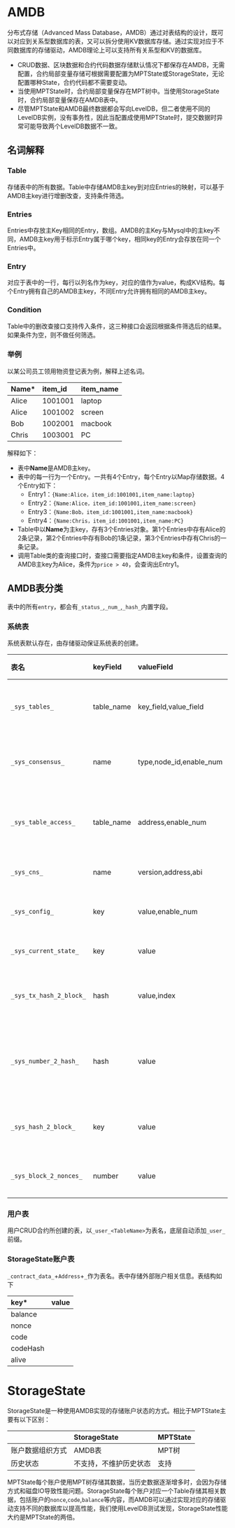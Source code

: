 # AMDB

分布式存储（Advanced Mass Database，AMDB）通过对表结构的设计，既可以对应到关系型数据库的表，又可以拆分使用KV数据库存储。通过实现对应于不同数据库的存储驱动，AMDB理论上可以支持所有关系型和KV的数据库。

- CRUD数据、区块数据和合约代码数据存储默认情况下都保存在AMDB，无需配置，合约局部变量存储可根据需要配置为MPTState或StorageState，无论配置哪种State，合约代码都不需要变动。
- 当使用MPTState时，合约局部变量保存在MPT树中。当使用StorageState时，合约局部变量保存在AMDB表中。
- 尽管MPTState和AMDB最终数据都会写向LevelDB，但二者使用不同的LevelDB实例，没有事务性，因此当配置成使用MPTState时，提交数据时异常可能导致两个LevelDB数据不一致。

## 名词解释

### Table

存储表中的所有数据。Table中存储AMDB主key到对应Entries的映射，可以基于AMDB主key进行增删改查，支持条件筛选。

### Entries

Entries中存放主Key相同的Entry，数组。AMDB的主Key与Mysql中的主key不同，AMDB主key用于标示Entry属于哪个key，相同key的Entry会存放在同一个Entries中。

### Entry

对应于表中的一行，每行以列名作为key，对应的值作为value，构成KV结构。每个Entry拥有自己的AMDB主key，不同Entry允许拥有相同的AMDB主key。

### Condition

Table中的删改查接口支持传入条件，这三种接口会返回根据条件筛选后的结果。如果条件为空，则不做任何筛选。

### 举例

以某公司员工领用物资登记表为例，解释上述名词。

|Name*|item_id|item_name|
|:--|:---|:---|
|Alice|1001001|laptop|
|Alice|1001002|screen|
|Bob|1002001|macbook|
|Chris|1003001|PC|

解释如下：
- 表中**Name**是AMDB主key。
- 表中的每一行为一个Entry。一共有4个Entry，每个Entry以Map存储数据。4个Entry如下：
    + Entry1：`{Name:Alice，item_id:1001001,item_name:laptop}`
    + Entry2：`{Name:Alice，item_id:1001001,item_name:screen}`
    + Entry3：`{Name:Bob，item_id:1001001,item_name:macbook}`
    + Entry4：`{Name:Chris，item_id:1001001,item_name:PC}`
- Table中以**Name**为主key，存有3个Entries对象。第1个Entries中存有Alice的2条记录，第2个Entries中存有Bob的1条记录，第3个Entries中存有Chris的一条记录。
- 调用Table类的查询接口时，查接口需要指定AMDB主key和条件，设置查询的AMDB主key为Alice，条件为`price > 40`，会查询出Entry1。

## AMDB表分类

表中的所有`entry`，都会有`_status_`,`_num_`,`_hash_`内置字段。

### 系统表

系统表默认存在，由存储驱动保证系统表的创建。

|表名                   |  keyField  | valueField            |  存储数据说明                            |  AMDB主key                              |
|:--------|:--------|:--------|:--------|:--------|
|`_sys_tables_`         | table_name |key_field,value_field  | 存储所有表的结构，以表名为主键           |    所有表的表名                         |    
|`_sys_consensus_`      | name       |type,node_id,enable_num| 存储共识节点和观察节点的列表             |    node                                 |  
|`_sys_table_access_`   | table_name |address,enable_num     | 存储每个表的具有写权限的外部账户地址     |     表的表名                            |       
|`_sys_cns_`            | name       |version,address,abi    | 存储CNS映射关系                          | 合约名                                  | 
|`_sys_config_`         | key        |value,enable_num       | 存储需要共识的群组配置项                 |   配置项                                |   
|`_sys_current_state_`  | key        |value                  | 存储最新的状态                           |  current_number/total_transaction_count |
|`_sys_tx_hash_2_block_`| hash       |value,index            | 存储交易hash到区块号的映射               |   交易hash的16进制                      |  
|`_sys_number_2_hash_`  | hash       |value                  | 存储区块号到区块头hash的16进制表示的映射 |     区块高                              |   
|`_sys_hash_2_block_`   | key        |value                  | 存储hash到序列化的区块数据               |   区块头hash的16进制                    |  
|`_sys_block_2_nonces_` | number     |value                  | 存储区块中交易的nonces                   |  区块高                      |

### 用户表

用户CRUD合约所创建的表，以`_user_<TableName>`为表名，底层自动添加`_user_`前缀。

### StorageState账户表

`_contract_data_`+`Address`+`_`作为表名。表中存储外部账户相关信息。表结构如下

|key*|value|
|:---|:---|
|balance||
|nonce||
|code||
|codeHash||
|alive||

# StorageState

StorageState是一种使用AMDB实现的存储账户状态的方式。相比于MPTState主要有以下区别：

|      |StorageState|MPTState|
|:-------|:------|:--------|
|账户数据组织方式|AMDB表|MPT树|
|历史状态|不支持，不维护历史状态|支持|

MPTState每个账户使用MPT树存储其数据，当历史数据逐渐增多时，会因为存储方式和磁盘IO导致性能问题。StorageState每个账户对应一个Table存储其相关数据，包括账户的`nonce`,`code`,`balance`等内容，而AMDB可以通过实现对应的存储驱动支持不同的数据库以提高性能，我们使用LevelDB测试发现，StorageState性能大约是MPTState的两倍。
